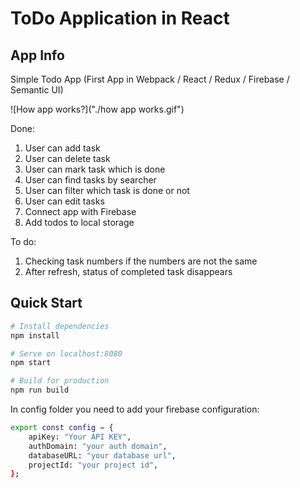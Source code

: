 # ToDo Application in React

## App Info

Simple Todo App (First App in Webpack / React / Redux / Firebase / Semantic UI)

![How app works?]("./how app works.gif")

Done:

1) User can add task
2) User can delete task
3) User can mark task which is done
4) User can find tasks by searcher
5) User can filter which task is done or not
6) User can edit tasks
7) Connect app with Firebase
8) Add todos to local storage

To do:
1) Checking task numbers if the numbers are not the same
2) After refresh, status of completed task disappears

## Quick Start

``` bash
# Install dependencies
npm install

# Serve on localhost:8080
npm start

# Build for production
npm run build
```

In config folder you need to add your firebase configuration:

``` bash
export const config = {
    apiKey: "Your API KEY",
    authDomain: "your auth domain",
    databaseURL: "your database url",
    projectId: "your project id",
};
```